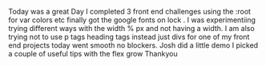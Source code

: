 Today was a great Day I completed 3 front end challenges
using the :root for var colors etc 
finally got the google fonts on lock .
I was experimentiing trying different ways with the width
% px and not having a width. I am also trying not to use 
p tags heading tags instead just divs for one of my front end projects
today went smooth no blockers.
Josh did a little demo I picked a couple of useful tips with the flex grow
Thankyou